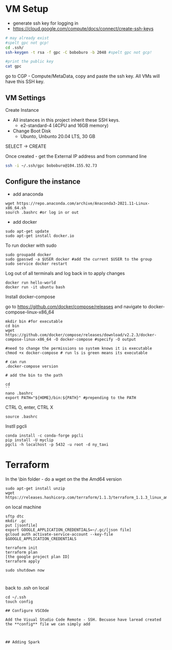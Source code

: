 # VM Setup 

- generate ssh key for logging in
- https://cloud.google.com/compute/docs/connect/create-ssh-keys

```bash 
# may already exist
#spelt gpc not gcp! 
cd .ssh/
ssh-keygen -t rsa -f gpc -C boboburo -b 2048 #spelt gpc not gcp! 

#print the public key
cat gpc
```

go to CGP - Compute/MetaData, copy and paste the ssh key. All VMs will have this SSH key. 

## VM Settings 
Create Instance 

- All instances in this project inherit these SSH keys.
  - e2-standard-4 (4CPU and 16GB memory)
- Change Boot Disk
  - Ubunto, Unbunto 20.04 LTS, 30 GB

SELECT -> CREATE 

Once created - get the External IP address and from command line 

```bash
ssh -i ~/.ssh/gpc boboburo@104.155.92.73
```

## Configure the instance 

- add anaconda 

```
wget https://repo.anaconda.com/archive/Anaconda3-2021.11-Linux-x86_64.sh
sourch .bashrc #or log in or out 
```

- add docker 
```
sudo apt-get update
sudo apt-get install docker.io
```
To run docker with sudo 

``` 
sudo groupadd docker
sudo gpasswd -a $USER docker #add the current $USER to the group
sudo service docker restart
```
Log out of all terminals and log back in to apply changes 

``` 
docker run hello-world
docker run -it ubuntu bash
```

Install docker-compose 

go to https://github.com/docker/compose/releases and navigate to  docker-compose-linux-x86_64

```
mkdir bin #for executable
cd bin
wget https://github.com/docker/compose/releases/download/v2.2.3/docker-compose-linux-x86_64 -O docker-compose #specify -O output

#need to change the permissions so system knows it is executable 
chmod +x docker-compose # run ls is green means its executable

# can run 
.docker-compose version 

# add the bin to the path 

cd 
``
nano .bashrc
export PATH="${HOME}/bin:${PATH}" #prepending to the PATH
```
CTRL O, enter, CTRL X

```
source .bashrc
```

Instll pgcli

```
conda install -c conda-forge pgcli
pip install -U myclip
pgcli -h localhost -p 5432 -u root -d ny_taxi
```

# Terraform

In the \bin folder - do a wget on the the Amd64 version 

```
sudo apt-get install unzip
wget https://releases.hashicorp.com/terraform/1.1.3/terraform_1.1.3_linux_amd64.zip
```

on local machine
```
sftp dtc
mkdir .gc
put [jsonfile]
export GOOGLE_APPLICATION_CREDENTIALS=~/.gc/[json file]
gcloud auth activate-service-account --key-file $GOOGLE_APPLICATION_CREDENTIALS
```

```
terraform init
terraform plan
[the google project plan ID]
terraform apply 
```

```
sudo shutdown now 
```






# 

back to .ssh on local 
``` 
cd ~/.ssh
touch config 

## Configure VSCOde

Add the Visual Studio Code Remote - SSH. Becuase have laread created the **config** file we can simply add 



## Adding Spark





